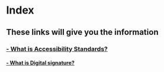 <html>
  <head>
    <meta charset="utf 8">
    <title>Index</title>
    
  </head>
  <body>
  <h1> Index</h1>
  <h2> These links will give you the information</h2>
  <h3> <a href="Accessibility-Standards.html" > - What is Accessibility Standards? </a>
  
  <h4> <a href="Digital-Signature.html" > - What is Digital signature? </a> 
 
  </body>
</html>
    
    
    
